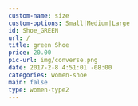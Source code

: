 ```yaml
---
custom-name: size
custom-options: Small|Medium|Large
id: Shoe_GREEN
url: /
title: green Shoe
price: 20.00
pic-url: img/converse.png
date: 2017-2-8 4:51:01 -08:00
categories: women-shoe
main: false
type: women-type2
---
```

